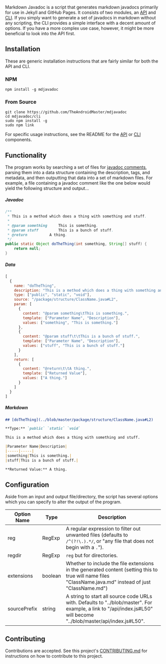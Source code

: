 Markdown Javadoc is a script that generates markdown javadocs primarily for use in Jekyll and GitHub Pages. It consists of two modules, an [API](./api/README.md) and [CLI](./cli/README.md). If you simply want to generate a set of javadocs in markdown without any scripting, the CLI provides a simple interface with a decent amount of options. If you have a more complex use case, however, it might be more beneficial to look into the API first.

## Installation

These are generic installation instructions that are fairly similar for both the API and CLI. 

### NPM

```shell
npm install -g mdjavadoc
```

### From Source

```shell
git clone https://github.com/TheAndroidMaster/mdjavadoc
cd mdjavadoc/cli
sudo npm install -g
sudo npm link
```

For specific usage instructions, see the README for the [API](./api/README.md) or [CLI](./cli/README.md) components.

## Functionality

The program works by searching a set of files for [javadoc comments](https://www.oracle.com/technetwork/java/javase/documentation/index-137868.html), parsing them into a data structure containing the description, tags, and metadata, and then outputting that data into a set of markdown files. For example, a file containing a javadoc comment like the one below would yield the following structure and output...

##### Javadoc

```java
/**
 * This is a method which does a thing with something and stuff.
 * 
 * @param something		This is something.
 * @param stuff			This is a bunch of stuff.
 * @return			A thing.
 */
public static Object doTheThing(int something, String[] stuff) {
	return null;
}
```

##### Data

```javascript
[
  {
    name: "doTheThing",
    description: "This is a method which does a thing with something and stuff.",
    type: ["public", "static", "void"],
    source: "/package/structure/ClassName.java#L2",
    param: [
      {
        content: "@param something\tThis is something.",
        template: ["Parameter Name", "Description"],
        values: ["something", "This is something."]
      },
      {
        content: "@param stuff\t\tThis is a bunch of stuff.",
        template: ["Parameter Name", "Description"],
        values: ["stuff", "This is a bunch of stuff."]
      }
    ],
    return: [
      {
        content: "@return\t\tA thing.",
        template: ["Returned Value"],
        values: ["A thing."]
      }
    ]
  }
]
```

##### Markdown

```md
## [doTheThing](../blob/master/package/structure/ClassName.java#L2)

**Type:** `public` `static` `void`

This is a method which does a thing with something and stuff.

|Parameter Name|Description|
|-----|-----|
|something|This is something.|
|stuff|This is a bunch of stuff.|

**Returned Value:** A thing.
```

## Configuration

Aside from an input and output file/directory, the script has several options which you can specify to alter the output of the program.

| Option Name  | Type    | Description |
|--------------|---------|-------------|
| reg          | RegExp  | A regular expression to filter out unwanted files (defaults to `/^(?!\.).*/`, or "any file that does not begin with a `.`"). |
| regdir       | RegExp  | `reg` but for directories. |
| extensions   | boolean | Whether to include the file extensions in the generated content (setting this to true will name files "ClassName.java.md" instead of just "ClassName.md") |
| sourcePrefix | string  | A string to start all source code URLs with. Defaults to "../blob/master". For example, a link to "/api/index.js#L50" will become "../blob/master/api/index.js#L50". |

## Contributing

Contributions are accepted. See this project's [CONTRIBUTING.md](./.github/CONTRIBUTING.md) for instructions on how to contribute to this project.
